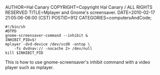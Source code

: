 AUTHOR=Hal Canary
COPYRIGHT=Copyright Hal Canary / ALL RIGHTS RESERVED
TITLE=Mplayer and Gnome's screensaver.
DATE=2010-02-17 21:05:06-06:00 (CST)
POSTID=912
CATEGORIES=computersAndCode;

    #!/bin/sh
    #DTPD
    gnome-screensaver-command --inhibit &
    INHIBIT_PID=$!
    mplayer -dvd-device /dev/scd0 -ontop \
    	-fs dvdnav:// -nocache 2> /dev/null
    kill $INHIBIT_PID

This is how to use gnome-screensaver's inhibit command with a video player such as mplayer.
